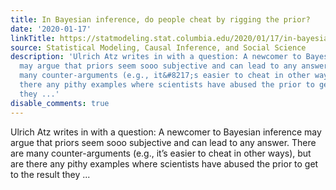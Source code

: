 ```yaml
---
title: In Bayesian inference, do people cheat by rigging the prior?
date: '2020-01-17'
linkTitle: https://statmodeling.stat.columbia.edu/2020/01/17/in-bayesian-inference-do-people-cheat-by-rigging-the-prior/
source: Statistical Modeling, Causal Inference, and Social Science
description: 'Ulrich Atz writes in with a question: A newcomer to Bayesian inference
  may argue that priors seem sooo subjective and can lead to any answer. There are
  many counter-arguments (e.g., it&#8217;s easier to cheat in other ways), but are
  there any pithy examples where scientists have abused the prior to get to the result
  they ...'
disable_comments: true
---
```

Ulrich Atz writes in with a question: A newcomer to Bayesian inference may argue that priors seem sooo subjective and can lead to any answer. There are many counter-arguments (e.g., it&#8217;s easier to cheat in other ways), but are there any pithy examples where scientists have abused the prior to get to the result they ...